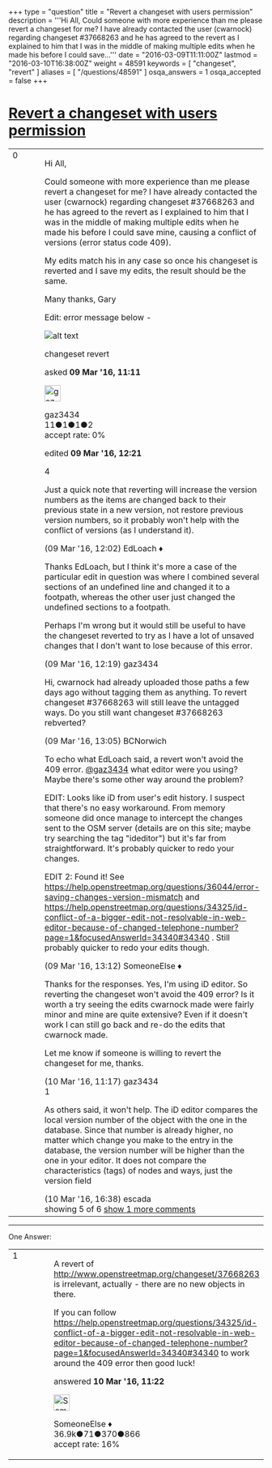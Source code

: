 +++
type = "question"
title = "Revert a changeset with users permission"
description = '''Hi All, Could someone with more experience than me please revert a changeset for me? I have already contacted the user (cwarnock) regarding changeset #37668263 and he has agreed to the revert as I explained to him that I was in the middle of making multiple edits when he made his before I could save...'''
date = "2016-03-09T11:11:00Z"
lastmod = "2016-03-10T16:38:00Z"
weight = 48591
keywords = [ "changeset", "revert" ]
aliases = [ "/questions/48591" ]
osqa_answers = 1
osqa_accepted = false
+++

<div class="headNormal">

# [Revert a changeset with users permission](/questions/48591/revert-a-changeset-with-users-permission)

</div>

<div id="main-body">

<div id="askform">

<table id="question-table" style="width:100%;">
<colgroup>
<col style="width: 50%" />
<col style="width: 50%" />
</colgroup>
<tbody>
<tr>
<td style="width: 30px; vertical-align: top"><div class="vote-buttons">
<span id="post-48591-upvote" class="ajax-command post-vote up" rel="nofollow" title="I like this post (click again to cancel)"> </span>
<div id="post-48591-score" class="post-score" title="current number of votes">
0
</div>
<span id="post-48591-downvote" class="ajax-command post-vote down" rel="nofollow" title="I dont like this post (click again to cancel)"> </span> <span id="favorite-mark" class="ajax-command favorite-mark" rel="nofollow" title="mark/unmark this question as favorite (click again to cancel)"> </span>
<div id="favorite-count" class="favorite-count">
&#10;</div>
</div></td>
<td><div id="item-right">
<div class="question-body">
<p>Hi All,</p>
<p>Could someone with more experience than me please revert a changeset for me? I have already contacted the user (cwarnock) regarding changeset #37668263 and he has agreed to the revert as I explained to him that I was in the middle of making multiple edits when he made his before I could save mine, causing a conflict of versions (error status code 409).</p>
<p>My edits match his in any case so once his changeset is reverted and I save my edits, the result should be the same.</p>
<p>Many thanks, Gary</p>
<p>Edit: error message below -</p>
<p><img src="http://help.openstreetmap.org/upfiles/OSM_error.JPG" alt="alt text" /></p>
</div>
<div id="question-tags" class="tags-container tags">
<span class="post-tag tag-link-changeset" rel="tag" title="see questions tagged &#39;changeset&#39;">changeset</span> <span class="post-tag tag-link-revert" rel="tag" title="see questions tagged &#39;revert&#39;">revert</span>
</div>
<div id="question-controls" class="post-controls">
&#10;</div>
<div class="post-update-info-container">
<div class="post-update-info post-update-info-user">
<p>asked <strong>09 Mar '16, 11:11</strong></p>
<img src="https://secure.gravatar.com/avatar/e4d4559d0889de101611f786984e792e?s=32&amp;d=identicon&amp;r=g" class="gravatar" width="32" height="32" alt="gaz3434&#39;s gravatar image" />
<p><span>gaz3434</span><br />
<span class="score" title="11 reputation points">11</span><span title="1 badges"><span class="badge1">●</span><span class="badgecount">1</span></span><span title="1 badges"><span class="silver">●</span><span class="badgecount">1</span></span><span title="2 badges"><span class="bronze">●</span><span class="badgecount">2</span></span><br />
<span class="accept_rate" title="Rate of the user&#39;s accepted answers">accept rate:</span> <span title="gaz3434 has no accepted answers">0%</span></p>
</img>
</div>
<div class="post-update-info post-update-info-edited">
<p><span> edited <strong>09 Mar '16, 12:21</strong> </span></p>
</div>
</div>
<div id="comments-container-48591" class="comments-container">
<span id="48594"></span>
<div id="comment-48594" class="comment">
<div id="post-48594-score" class="comment-score">
4
</div>
<div class="comment-text">
<p>Just a quick note that reverting will increase the version numbers as the items are changed back to their previous state in a new version, not restore previous version numbers, so it probably won't help with the conflict of versions (as I understand it).</p>
</div>
<div id="comment-48594-info" class="comment-info">
<span class="comment-age">(09 Mar '16, 12:02)</span> <span class="comment-user userinfo">EdLoach ♦</span>
</div>
</div>
<span id="48595"></span>
<div id="comment-48595" class="comment">
<div id="post-48595-score" class="comment-score">
&#10;</div>
<div class="comment-text">
<p>Thanks EdLoach, but I think it's more a case of the particular edit in question was where I combined several sections of an undefined line and changed it to a footpath, whereas the other user just changed the undefined sections to a footpath.</p>
<p>Perhaps I'm wrong but it would still be useful to have the changeset reverted to try as I have a lot of unsaved changes that I don't want to lose because of this error.</p>
</div>
<div id="comment-48595-info" class="comment-info">
<span class="comment-age">(09 Mar '16, 12:19)</span> <span class="comment-user userinfo">gaz3434</span>
</div>
</div>
<span id="48596"></span>
<div id="comment-48596" class="comment">
<div id="post-48596-score" class="comment-score">
&#10;</div>
<div class="comment-text">
<p>Hi, cwarnock had already uploaded those paths a few days ago without tagging them as anything. To revert changeset #37668263 will still leave the untagged ways. Do you still want changeset #37668263 rebverted?</p>
</div>
<div id="comment-48596-info" class="comment-info">
<span class="comment-age">(09 Mar '16, 13:05)</span> <span class="comment-user userinfo">BCNorwich</span>
</div>
</div>
<span id="48597"></span>
<div id="comment-48597" class="comment">
<div id="post-48597-score" class="comment-score">
&#10;</div>
<div class="comment-text">
<p>To echo what EdLoach said, a revert won't avoid the 409 error. <a href="http://help.openstreetmap.org/users/12070/gaz3434"></a><a href="http://help.openstreetmap.org/users/12070/gaz3434">@gaz3434</a> what editor were you using? Maybe there's some other way around the problem?</p>
<p>EDIT: Looks like iD from user's edit history. I suspect that there's no easy workaround. From memory someone did once manage to intercept the changes sent to the OSM server (details are on this site; maybe try searching the tag "ideditor") but it's far from straightforward. It's probably quicker to redo your changes.</p>
<p>EDIT 2: Found it! See <a href="https://help.openstreetmap.org/questions/36044/error-saving-changes-version-mismatch">https://help.openstreetmap.org/questions/36044/error-saving-changes-version-mismatch</a> and <a href="https://help.openstreetmap.org/questions/34325/id-conflict-of-a-bigger-edit-not-resolvable-in-web-editor-because-of-changed-telephone-number?page=1&amp;focusedAnswerId=34340#34340">https://help.openstreetmap.org/questions/34325/id-conflict-of-a-bigger-edit-not-resolvable-in-web-editor-because-of-changed-telephone-number?page=1&amp;focusedAnswerId=34340#34340</a> . Still probably quicker to redo your edits though.</p>
</div>
<div id="comment-48597-info" class="comment-info">
<span class="comment-age">(09 Mar '16, 13:12)</span> <span class="comment-user userinfo">SomeoneElse ♦</span>
</div>
</div>
<span id="48603"></span>
<div id="comment-48603" class="comment not_top_scorer">
<div id="post-48603-score" class="comment-score">
&#10;</div>
<div class="comment-text">
<p>Thanks for the responses. Yes, I'm using iD editor. So reverting the changeset won't avoid the 409 error? Is it worth a try seeing the edits cwarnock made were fairly minor and mine are quite extensive? Even if it doesn't work I can still go back and re-do the edits that cwarnock made.</p>
<p>Let me know if someone is willing to revert the changeset for me, thanks.</p>
</div>
<div id="comment-48603-info" class="comment-info">
<span class="comment-age">(10 Mar '16, 11:17)</span> <span class="comment-user userinfo">gaz3434</span>
</div>
</div>
<span id="48614"></span>
<div id="comment-48614" class="comment">
<div id="post-48614-score" class="comment-score">
1
</div>
<div class="comment-text">
<p>As others said, it won't help. The iD editor compares the local version number of the object with the one in the database. Since that number is already higher, no matter which change you make to the entry in the database, the version number will be higher than the one in your editor. It does not compare the characteristics (tags) of nodes and ways, just the version field</p>
</div>
<div id="comment-48614-info" class="comment-info">
<span class="comment-age">(10 Mar '16, 16:38)</span> <span class="comment-user userinfo">escada</span>
</div>
</div>
</div>
<div id="comment-tools-48591" class="comment-tools">
<span class="comments-showing"> showing 5 of 6 </span> <a href="#" class="show-all-comments-link">show 1 more comments</a>
</div>
<div class="clear">
&#10;</div>
<div id="comment-48591-form-container" class="comment-form-container">
&#10;</div>
<div class="clear">
&#10;</div>
</div></td>
</tr>
</tbody>
</table>

------------------------------------------------------------------------

<div class="tabBar">

<span id="sort-top"></span>

<div class="headQuestions">

One Answer:

</div>

</div>

<span id="48604"></span>

<div id="answer-container-48604" class="answer">

<table style="width:100%;">
<colgroup>
<col style="width: 50%" />
<col style="width: 50%" />
</colgroup>
<tbody>
<tr>
<td style="width: 30px; vertical-align: top"><div class="vote-buttons">
<span id="post-48604-upvote" class="ajax-command post-vote up" rel="nofollow" title="I like this post (click again to cancel)"> </span>
<div id="post-48604-score" class="post-score" title="current number of votes">
1
</div>
<span id="post-48604-downvote" class="ajax-command post-vote down" rel="nofollow" title="I dont like this post (click again to cancel)"> </span>
</div></td>
<td><div class="item-right">
<div class="answer-body">
<p>A revert of <a href="http://www.openstreetmap.org/changeset/37668263">http://www.openstreetmap.org/changeset/37668263</a> is irrelevant, actually - there are no new objects in there.</p>
<p>If you can follow <a href="https://help.openstreetmap.org/questions/34325/id-conflict-of-a-bigger-edit-not-resolvable-in-web-editor-because-of-changed-telephone-number?page=1&amp;focusedAnswerId=34340#34340">https://help.openstreetmap.org/questions/34325/id-conflict-of-a-bigger-edit-not-resolvable-in-web-editor-because-of-changed-telephone-number?page=1&amp;focusedAnswerId=34340#34340</a> to work around the 409 error then good luck!</p>
</div>
<div class="answer-controls post-controls">
&#10;</div>
<div class="post-update-info-container">
<div class="post-update-info post-update-info-user">
<p>answered <strong>10 Mar '16, 11:22</strong></p>
<img src="https://secure.gravatar.com/avatar/0bf1aa22f7f5e045b0eb8beb79fe7907?s=32&amp;d=identicon&amp;r=g" class="gravatar" width="32" height="32" alt="SomeoneElse&#39;s gravatar image" />
<p><span>SomeoneElse ♦</span><br />
<span class="score" title="36866 reputation points"><span>36.9k</span></span><span title="71 badges"><span class="badge1">●</span><span class="badgecount">71</span></span><span title="370 badges"><span class="silver">●</span><span class="badgecount">370</span></span><span title="866 badges"><span class="bronze">●</span><span class="badgecount">866</span></span><br />
<span class="accept_rate" title="Rate of the user&#39;s accepted answers">accept rate:</span> <span title="SomeoneElse has 228 accepted answers">16%</span></p>
</div>
</div>
<div id="comments-container-48604" class="comments-container">
&#10;</div>
<div id="comment-tools-48604" class="comment-tools">
&#10;</div>
<div class="clear">
&#10;</div>
<div id="comment-48604-form-container" class="comment-form-container">
&#10;</div>
<div class="clear">
&#10;</div>
</div></td>
</tr>
</tbody>
</table>

</div>

<div class="paginator-container-left">

</div>

</div>

</div>


